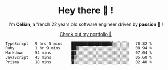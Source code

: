<h1 align="center">Hey there 👋 !</h1>

<p align="center">I'm <b>Célian</b>, a french 22 years old software engineer driven by <b>passion</b> 👀 !</p>
<p align="center"><a href="https://celian.cloud">Check out my portfolio 🚀</p>

<!--START_SECTION:waka-->

```txt
TypeScript   9 hrs 5 mins    █████████████████▓░░░░░░░   70.32 %
Ruby         1 hr 9 mins     ██▒░░░░░░░░░░░░░░░░░░░░░░   08.94 %
Markdown     54 mins         █▓░░░░░░░░░░░░░░░░░░░░░░░   07.04 %
JavaScript   43 mins         █▒░░░░░░░░░░░░░░░░░░░░░░░   05.60 %
Prisma       18 mins         ▓░░░░░░░░░░░░░░░░░░░░░░░░   02.40 %
```

<!--END_SECTION:waka-->

